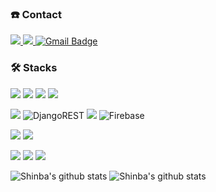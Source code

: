 ### ☎️ Contact

<a href="https://www.instagram.com/shin.b_a/" target="_blank"><img src="https://img.shields.io/badge/Instagram-DD2A7B?style=flat-square&logo=Instagram&logoColor=white"/>
<a href="https://www.facebook.com/wogur6767/" target="_blank"><img src="https://img.shields.io/badge/Facebook-515BD4?style=flat-square&logo=Facebook&logoColor=white"/>
[![Gmail Badge](https://img.shields.io/badge/Gmail-d14836?style=flat-square&logo=Gmail&logoColor=white&link=mailto:tiswogur6767@gmail.com)](mailto:tiswogur6767@gmail.com)


### 🛠️ Stacks

<img src="https://img.shields.io/badge/Html5-E34F26?style=flat-square&logo=Html5&logoColor=white"/> <img src="https://img.shields.io/badge/CSS3-1572B6?style=flat-square&logo=CSS3&logoColor=white"/> <img src="https://img.shields.io/badge/JavaScript-F7DF1E?style=flat-square&logo=JavaScript&logoColor=white"/> <img src="https://img.shields.io/badge/ReactJS-61DAFB?style=flat-square&logo=React&logoColor=white"/>  

<img src="https://img.shields.io/badge/Django-092E20?style=flat-square&logo=Django&logoColor=white"/> ![DjangoREST](https://img.shields.io/badge/DJANGO-REST-ff1709?style=flat-square&logo=django&logoColor=white&color=ff1709&labelColor=gray) <img src="https://img.shields.io/badge/MySQL-4479A1?style=flat-square&logo=MySQL&logoColor=white"/> ![Firebase](https://img.shields.io/badge/firebase-%23039BE5.svg?style=for-the-badge&logo=firebase)

  
 <img src="https://img.shields.io/badge/Kotlin-007ACC?style=flat-square&logo=Kotlin&logoColor=white"/> <img src="https://img.shields.io/badge/Android-A4C639?style=flat-square&logo=Android&logoColor=white"/> 
  
<img src="https://img.shields.io/badge/Python-3776AB?style=flat-square&logo=Python&logoColor=white"/> <img src="https://img.shields.io/badge/Java-007396?style=flat-square&logo=Java&logoColor=white"/> <img src="https://img.shields.io/badge/C++-00599C?style=flat-square&logo=Cplusplus&logoColor=white"/>

![Shinba's github stats](https://github-readme-stats.vercel.app/api?username=Shin-723&theme=tokyonight&show_icons=true)
![Shinba's github stats](https://github-readme-stats.vercel.app/api/top-langs/?username=Shin-723&show_icons=true&theme=tokyonight&layout=compact)

